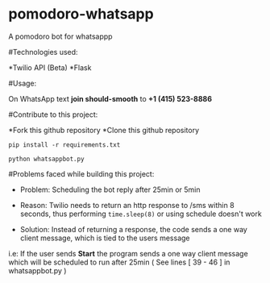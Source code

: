 # pomodoro-whatsapp

A pomodoro bot for whatsappp

#Technologies used:

*Twilio API (Beta)
*Flask

#Usage:

On WhatsApp text **join should-smooth** to **+1 (415) 523-8886**

#Contribute to this project:

*Fork this github repository
*Clone this github repository

```pip install -r requirements.txt```

```python whatsappbot.py```

#Problems faced while building this project:

* Problem: Scheduling the bot reply after 25min or 5min

* Reason: Twilio needs to return an http response to /sms within 8 seconds, thus performing ```time.sleep(8)``` or using schedule doesn't work

* Solution: Instead of returning a response, the code sends a one way client message, which is tied to the users message

 i.e: If the user sends **Start** the program sends a one way client message which will be scheduled to run after 25min ( See lines [ 39 - 46 ] in whatsappbot.py ) 
